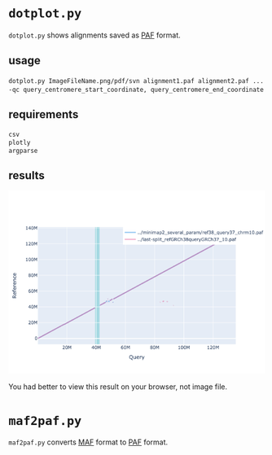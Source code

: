 # `dotplot.py`
`dotplot.py` shows alignments saved as [PAF](https://github.com/lh3/miniasm/blob/master/PAF.md) format.
## usage
`dotplot.py ImageFileName.png/pdf/svn alignment1.paf alignment2.paf ... -qc query_centromere_start_coordinate, query_centromere_end_coordinate`
## requirements
```
csv
plotly
argparse
```
## results
![image](./example.png)

You had better to view this result on your browser, not image file.
# `maf2paf.py`
`maf2paf.py` converts [MAF](http://last.cbrc.jp/doc/last-tutorial.html) format to [PAF](https://github.com/lh3/miniasm/blob/master/PAF.md) format.

